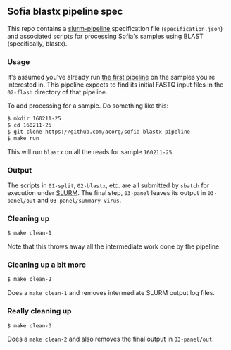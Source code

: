 ## Sofia blastx pipeline spec

This repo contains a
[slurm-pipeline](https://github.com/acorg/slurm-pipeline) specification
file (`specification.json`) and associated scripts for processing Sofia's
samples using BLAST (specifically, blastx).

### Usage

It's assumed you've already run
[the first pipeline](https://github.com/acorg/sofia-pipeline) on the
samples you're interested in. This pipeline expects to find its initial
FASTQ input files in the `02-flash` directory of that pipeline.

To add processing for a sample. Do something like this:

```sh
$ mkdir 160211-25
$ cd 160211-25
$ git clone https://github.com/acorg/sofia-blastx-pipeline
$ make run
```

This will run `blastx` on all the reads for sample `160211-25`.

### Output

The scripts in `01-split`, `02-blastx`, etc. are all submitted by `sbatch`
for execution under [SLURM](http://slurm.schedmd.com/). The final step,
`03-panel` leaves its output in `03-panel/out` and
`03-panel/summary-virus`.

### Cleaning up

```sh
$ make clean-1
```

Note that this throws away all the intermediate work done by the pipeline.

### Cleaning up a bit more

```sh
$ make clean-2
```

Does a `make clean-1` and removes intermediate SLURM output log files.

### Really cleaning up

```sh
$ make clean-3
```

Does a `make clean-2` and also removes the final output in `03-panel/out`.
